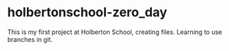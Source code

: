 # holbertonschool-zero_day

This is my first project at Holberton School, creating files.
Learning to use branches in git.
